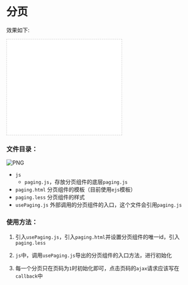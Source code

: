 # 分页

效果如下:

<iframe src="../demo/paging/paging.html" height="250px" frameborder="0" scrolling="no" style="border: 1px dashed #ccc;"> </iframe>


### 文件目录：

![PNG](../../demo/img/paging.png)

- `js`
	- `paging.js`，存放分页组件的底层`paging.js`
- `paging.html` 分页组件的模板（目前使用`ejs`模板）
- `paging.less` 分页组件的样式
- `usePaging.js` 外部调用的分页组件的入口，这个文件会引用`paging.js`



### 使用方法：

1. 引入`usePaging.js`，引入`paging.html`并设置分页组件的唯一id，引入`paging.less`

2. `js`中，调用`usePaging.js`导出的分页组件的入口方法，进行初始化

3. 每一个分页只在页码为`1`时初始化即可，点击页码的`ajax`请求应该写在`callback`中